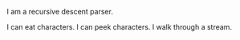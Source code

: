 I am a recursive descent parser.

I can eat characters.
I can peek characters.
I walk through a stream.